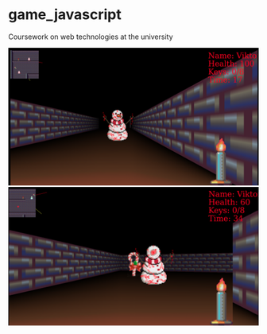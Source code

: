 # game_javascript
Coursework on web technologies at the university

![Image alt](https://github.com/vikdema/game_javascript/raw/main/img/1.png)
![Image alt](https://github.com/vikdema/game_javascript/raw/main/img/2.png)

